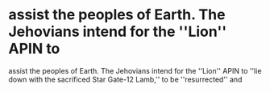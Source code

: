 # assist the peoples of Earth. The Jehovians intend for the ''Lion'' APIN to

assist the peoples of Earth. The Jehovians intend for the ''Lion'' APIN to
''lie down with the sacrificed Star Gate-12 Lamb,'' to be ''resurrected'' and